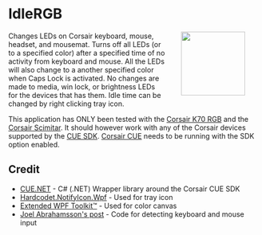 # IdleRGB
<img align="right" src="IdleRGB/Resources/bulb.ico" width="128" style="margin:0px 30px">Changes LEDs on Corsair keyboard, mouse, headset, and mousemat. Turns off all LEDs (or to a specified color) after a specified time of no activity from keyboard and mouse.  All the LEDs will also change to a another specified color when Caps Lock is activated. No changes are made to media, win lock, or brightness LEDs for the devices that has them. Idle time can be changed by right clicking tray icon.

This application has ONLY been tested with the [Corsair K70 RGB](http://www.corsair.com/en-us/corsair-gaming-k70-rgb-mechanical-gaming-keyboard-cherry-mx-red) and the [Corsair Scimitar](http://www.corsair.com/en-us/scimitar-rgb-optical-moba-mmo-gaming-mouse). It should however work with any of the Corsair devices supported by the [CUE SDK](http://forum.corsair.com/v3/showthread.php?t=156813). [Corsair CUE](http://www.corsair.com/en-us/landing/cue) needs to be running with the SDK option enabled.

## Credit
* [CUE.NET](https://github.com/DarthAffe/CUE.NET) - C# (.NET) Wrapper library around the Corsair CUE SDK
* [Hardcodet.NotifyIcon.Wpf](http://www.hardcodet.net/wpf-notifyicon) - Used for tray icon
* [Extended WPF Toolkit™](https://github.com/xceedsoftware/wpftoolkit) - Used for color canvas
* [Joel Abrahamsson's post](https://http://joelabrahamsson.com/detecting-mouse-and-keyboard-input-with-net/t) - Code for detecting keyboard and mouse input
